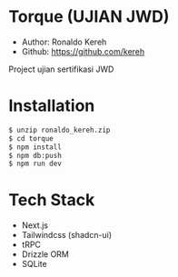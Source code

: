 # Torque (UJIAN JWD)

- Author: Ronaldo Kereh
- Github: https://github.com/kereh

Project ujian sertifikasi JWD

# Installation

```sh
$ unzip ronaldo_kereh.zip
$ cd torque
$ npm install
$ npm db:push
$ npm run dev
```

# Tech Stack

- Next.js
- Tailwindcss (shadcn-ui)
- tRPC
- Drizzle ORM
- SQLite
